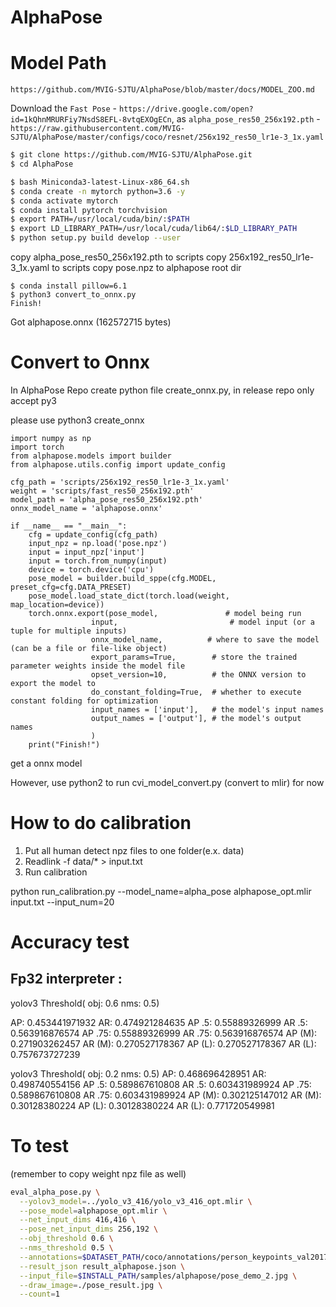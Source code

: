 # AlphaPose

# Model Path

  `https://github.com/MVIG-SJTU/AlphaPose/blob/master/docs/MODEL_ZOO.md`

  Download the `Fast Pose`
    - `https://drive.google.com/open?id=1kQhnMRURFiy7NsdS8EFL-8vtqEXOgECn`, as `alpha_pose_res50_256x192.pth`
    - `https://raw.githubusercontent.com/MVIG-SJTU/AlphaPose/master/configs/coco/resnet/256x192_res50_lr1e-3_1x.yaml`

  ```sh
  $ git clone https://github.com/MVIG-SJTU/AlphaPose.git
  $ cd AlphaPose
  ```

  ```sh
  $ bash Miniconda3-latest-Linux-x86_64.sh
  $ conda create -n mytorch python=3.6 -y
  $ conda activate mytorch
  $ conda install pytorch torchvision
  $ export PATH=/usr/local/cuda/bin/:$PATH
  $ export LD_LIBRARY_PATH=/usr/local/cuda/lib64/:$LD_LIBRARY_PATH
  $ python setup.py build develop --user
  ```

  copy alpha_pose_res50_256x192.pth to scripts
  copy 256x192_res50_lr1e-3_1x.yaml to scripts
  copy pose.npz to alphapose root dir

  ```
  $ conda install pillow=6.1
  $ python3 convert_to_onnx.py
  Finish!
  ```
  Got alphapose.onnx (162572715 bytes)

# Convert to Onnx

In AlphaPose Repo create python file create_onnx.py, in release repo only accept py3

please use python3 create_onnx

```
import numpy as np
import torch
from alphapose.models import builder
from alphapose.utils.config import update_config

cfg_path = 'scripts/256x192_res50_lr1e-3_1x.yaml'
weight = 'scripts/fast_res50_256x192.pth'
model_path = 'alpha_pose_res50_256x192.pth'
onnx_model_name = 'alphapose.onnx'

if __name__ == "__main__":
    cfg = update_config(cfg_path)
    input_npz = np.load('pose.npz')
    input = input_npz['input']
    input = torch.from_numpy(input)
    device = torch.device('cpu')
    pose_model = builder.build_sppe(cfg.MODEL, preset_cfg=cfg.DATA_PRESET)
    pose_model.load_state_dict(torch.load(weight, map_location=device))
    torch.onnx.export(pose_model,               # model being run
                  input,                         # model input (or a tuple for multiple inputs)
                  onnx_model_name,          # where to save the model (can be a file or file-like object)
                  export_params=True,        # store the trained parameter weights inside the model file
                  opset_version=10,          # the ONNX version to export the model to
                  do_constant_folding=True,  # whether to execute constant folding for optimization
                  input_names = ['input'],   # the model's input names
                  output_names = ['output'], # the model's output names
                  )
    print("Finish!")

```

get a onnx model

However, use python2 to run cvi_model_convert.py (convert to mlir) for now


# How to do calibration

1. Put all human detect npz files to one folder(e.x. data)
2. Readlink -f data/* > input.txt
3. Run calibration

python run_calibration.py --model_name=alpha_pose alphapose_opt.mlir input.txt  --input_num=20

# Accuracy test

## Fp32 interpreter :

yolov3 Threshold( obj: 0.6   nms: 0.5)

AP:     0.453441971932   AR:     0.474921284635
AP .5:  0.55889326999    AR .5:  0.563916876574
AP .75: 0.55889326999    AR .75: 0.563916876574
AP (M): 0.271903262457   AR (M): 0.270527178367
AP (L): 0.270527178367   AR (L): 0.757673727239

yolov3 Threshold( obj: 0.2   nms: 0.5)
AP:     0.468696428951   AR:     0.498740554156
AP .5:  0.589867610808   AR .5:  0.603431989924
AP .75: 0.589867610808   AR .75: 0.603431989924
AP (M): 0.302125147012   AR (M): 0.30128380224
AP (L): 0.30128380224    AR (L): 0.771720549981

# To test

(remember to copy weight npz file as well)

```sh
eval_alpha_pose.py \
  --yolov3_model=../yolo_v3_416/yolo_v3_416_opt.mlir \
  --pose_model=alphapose_opt.mlir \
  --net_input_dims 416,416 \
  --pose_net_input_dims 256,192 \
  --obj_threshold 0.6 \
  --nms_threshold 0.5 \
  --annotations=$DATASET_PATH/coco/annotations/person_keypoints_val2017.json \
  --result_json result_alphapose.json \
  --input_file=$INSTALL_PATH/samples/alphapose/pose_demo_2.jpg \
  --draw_image=./pose_result.jpg \
  --count=1
```
